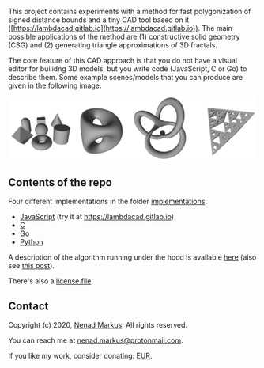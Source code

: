 This project contains experiments with a method for fast polygonization of signed distance bounds and a tiny CAD tool based on it ([https://lambdacad.gitlab.io](https://lambdacad.gitlab.io)).
The main possible applications of the method are (1) constructive solid geometry (CSG) and (2) generating triangle approximations of 3D fractals.

The core feature of this CAD approach is that you do not have a visual editor for builidng 3D models, but you write code (JavaScript, C or Go) to describe them.
Some example scenes/models that you can produce are given in the following image:

![Scenes produced by `gridhopping`](scenes.png "Scenes produced by `gridhopping`")

## Contents of the repo

Four different implementations in the folder [implementations](implementations):

* [JavaScript](implementations/javascript) (try it at <https://lambdacad.gitlab.io>)
* [C](implementations/c)
* [Go](implementations/golang)
* [Python](implementations/python)

A description of the algorithm running under the hood is available [here](algorithm.md) (also see [this post](https://nenadmarkus.github.io/p/fast-algo-sdb-to-mesh/)).

There's also a [license file](license).

## Contact

Copyright (c) 2020, [Nenad Markus](https://nenadmarkus.github.io). All rights reserved.

You can reach me at <nenad.markus@protonmail.com>.

If you like my work, consider donating: [EUR](https://www.paypal.com/cgi-bin/webscr?cmd=_donations&business=4WNYJAYWPJX56&curency_code=EUR).

